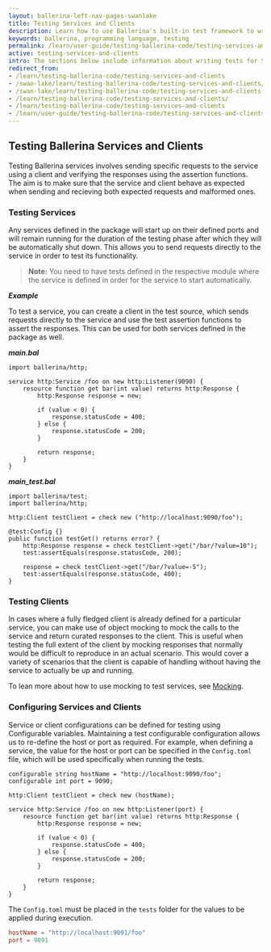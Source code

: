 ```yaml
---
layout: ballerina-left-nav-pages-swanlake
title: Testing Services and Clients
description: Learn how to use Ballerina's built-in test framework to write tests for Services and Clients.
keywords: ballerina, programming language, testing
permalink: /learn/user-guide/testing-ballerina-code/testing-services-and-clients/
active: testing-services-and-clients
intro: The sections below include information about writing tests for Services and Clients in Ballerina.
redirect_from:
- /learn/testing-ballerina-code/testing-services-and-clients
- /swan-lake/learn/testing-ballerina-code/testing-services-and-clients/
- /swan-lake/learn/testing-ballerina-code/testing-services-and-clients
- /learn/testing-ballerina-code/testing-services-and-clients/
- /learn/testing-ballerina-code/testing-services-and-clients
- /learn/user-guide/testing-ballerina-code/testing-services-and-clients
---
```


## Testing Ballerina Services and Clients

Testing Ballerina services involves sending specific requests to the service using a client
and verifying the responses using the assertion functions. The aim is to make sure that the service
and client behave as expected when sending and recieving both expected requests and malformed ones.

### Testing Services

Any services defined in the package will start up on their defined ports and will remain running
for the duration of the testing phase after which they will be automatically shut down. This allows
you to send requests directly to the service in order to test its functionality.

>**Note:** You need to have tests defined in the respective module where the service is defined in
order for the service to start automatically.

***Example***

To test a service, you can create a client in the test source, which sends requests directly to
the service and use the test assertion functions to assert the responses. This can be used for both
services defined in the package as well.

***main.bal***
```ballerina
import ballerina/http;

service http:Service /foo on new http:Listener(9090) { 
    resource function get bar(int value) returns http:Response {
        http:Response response = new;

        if (value < 0) {
            response.statusCode = 400;
        } else {
            response.statusCode = 200;
        }

        return response;
    }
}
```

***main_test.bal***
```ballerina
import ballerina/test;
import ballerina/http;

http:Client testClient = check new ("http://localhost:9090/foo");

@test:Config {}
public function testGet() returns error? {
    http:Response response = check testClient->get("/bar/?value=10");
    test:assertEquals(response.statusCode, 200);

    response = check testClient->get("/bar/?value=-5");
    test:assertEquals(response.statusCode, 400);
}
```

### Testing Clients

In cases where a fully fledged client is already defined for a particular service, you can make use
of object mocking to mock the calls to the service and return curated responses to the client.
This is useful when testing the full extent of the client by mocking responses that normally would
be difficult to reproduce in an actual scenario. This would cover a variety of scenarios that the
client is capable of handling without having the service to actually be up and running.

To lean more about how to use mocking to test services, see [Mocking](/learn/testing-ballerina-code/mocking).

### Configuring Services and Clients

Service or client configurations can be defined for testing using Configurable variables.
Maintaining a test configurable configuration allows us to re-define the host or port as required.
For example, when defining a service, the value for the host or port can be specified in the
`Config.toml` file, which will be used specifically when running the tests.

```ballerina
configurable string hostName = "http://localhost:9090/foo";
configurable int port = 9090;

http:Client testClient = check new (hostName);

service http:Service /foo on new http:Listener(port) { 
    resource function get bar(int value) returns http:Response {
        http:Response response = new;

        if (value < 0) {
            response.statusCode = 400;
        } else {
            response.statusCode = 200;
        }

        return response;
    }
}
```

The `Config.toml` must be placed in the `tests` folder for the values to be applied during execution.

```toml
hostName = "http://localhost:9091/foo"
port = 9091
```
